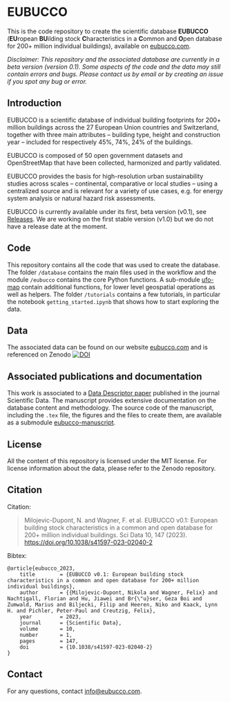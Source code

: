 # EUBUCCO

This is the code repository to create the scientific database __EUBUCCO__ (**EU**ropean **BU**ilding stock **C**haracteristics in a **C**ommon and **O**pen database for 200+ million individual buildings), available on [eubucco.com](https://eubucco.com).


_Disclaimer: This repository and the associated database are currently in a beta version (version 0.1). Some aspects of the code and the data may still contain errors and bugs. Please contact us by email or by creating an issue if you spot any bug or error._


## Introduction

EUBUCCO is a scientific database of individual building footprints for 200+ million buildings across the 27 European Union countries and Switzerland, together with three main attributes – building type, height and construction year – included for respectively 45%, 74%, 24% of the buildings.

EUBUCCO is composed of 50 open government datasets and OpenStreetMap that have been collected, harmonized and partly validated.

EUBUCCO provides the basis for high-resolution urban sustainability studies across scales – continental, comparative or local studies – using a centralized source and is relevant for a variety of use cases, e.g. for energy system analysis or natural hazard risk assessments.

EUBUCCO is currently available under its first, beta version (v0.1), see [Releases](https://github.com/ai4up/eubucco/releases/tag/v0.1). We are working on the first stable version (v1.0) but we do not have a release date at the moment.


## Code

This repository contains all the code that was used to create the database. The folder `/database` contains the main files used in the workflow and the module `/eubucco` contains the core Python functions. A sub-module [ufo-map](https://github.com/ai4up/ufo-map) contain additional functions, for lower level geospatial operations as well as helpers. The folder `/tutorials` contains a few tutorials, in particular the notebook `getting_started.ipynb` that shows how to start exploring the data.


## Data

The associated data can be found on our website [eubucco.com](https://eubucco.com) and is referenced on Zenodo <a href="https://doi.org/10.5281/zenodo.6524780"><img src="https://zenodo.org/badge/DOI/10.5281/zenodo.6524780.svg" alt="DOI"></a> 


## Associated publications and documentation

This work is associated to a [Data Descriptor paper](https://www.nature.com/articles/s41597-023-02040-2) published in the journal Scientific Data. The manuscript provides extensive documentation on the database content and methodology. The source code of the manuscript, including the `.tex` file, the figures and the files to create them, are available as a submodule [eubucco-manuscript](https://github.com/ai4up/eubucco-manuscript). 


## License


All the content of this repository is licensed under the MIT license. For license information about the data, please refer to the Zenodo repository.


## Citation


Citation:

> Milojevic-Dupont, N. and Wagner, F. et al. EUBUCCO v0.1: European building stock characteristics in a common and open database for 200+ million individual buildings. Sci Data 10, 147 (2023). https://doi.org/10.1038/s41597-023-02040-2


Bibtex: 

```
@article{eubucco_2023,
	title        = {EUBUCCO v0.1: European building stock characteristics in a common and open database for 200+ million individual buildings},
	author       = {‎{Milojevic-Dupont, Nikola and Wagner, Felix} and Nachtigall, Florian and Hu, Jiawei and Br{\"u}ser, Geza Boi and Zumwald, Marius and Biljecki, Filip and Heeren, Niko and Kaack, Lynn H. and Pichler, Peter-Paul and Creutzig, Felix},
	year         = 2023,
	journal      = {Scientific Data},
	volume       = 10,
	number       = 1,
	pages        = 147,
	doi          = {10.1038/s41597-023-02040-2}
}
```

## Contact

For any questions, contact info@eubucco.com.

